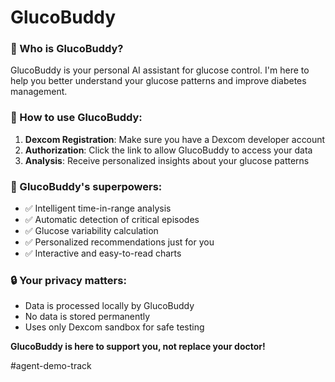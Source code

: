 # GlucoBuddy
### 🤖 Who is GlucoBuddy?
            
GlucoBuddy is your personal AI assistant for glucose control. I'm here to help you better understand your glucose patterns and improve diabetes management.
            
### 🚀 How to use GlucoBuddy:
            
1. **Dexcom Registration**: Make sure you have a Dexcom developer account
2. **Authorization**: Click the link to allow GlucoBuddy to access your data
3. **Analysis**: Receive personalized insights about your glucose patterns
            
### 💪 GlucoBuddy's superpowers:
- ✅ Intelligent time-in-range analysis
- ✅ Automatic detection of critical episodes
- ✅ Glucose variability calculation
- ✅ Personalized recommendations just for you
- ✅ Interactive and easy-to-read charts
            
### 🔒 Your privacy matters:
- Data is processed locally by GlucoBuddy
- No data is stored permanently
- Uses only Dexcom sandbox for safe testing
            
 **GlucoBuddy is here to support you, not replace your doctor!**

#agent-demo-track
